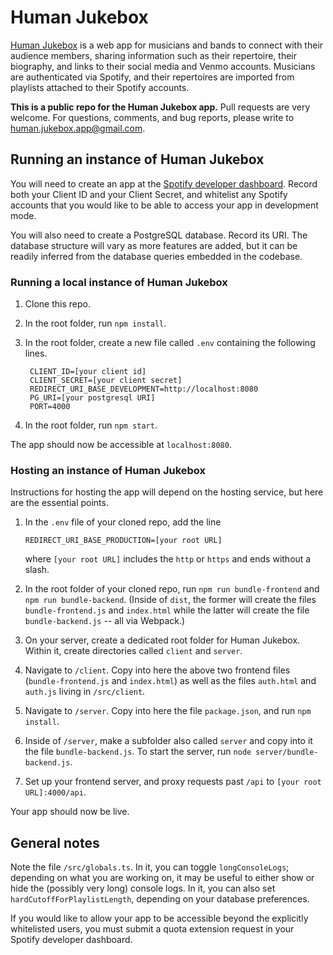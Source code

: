 # Human Jukebox

[Human Jukebox](https://human-jukebox.etale.site/) is a web app for musicians and bands to connect with their audience members, sharing information such as their repertoire, their biography, and links to their social media and Venmo accounts. Musicians are authenticated via Spotify, and their repertoires are imported from playlists attached to their Spotify accounts.

**This is a public repo for the Human Jukebox app.** Pull requests are very welcome. For questions, comments, and bug reports, please write to [human.jukebox.app@gmail.com](mailto:human.jukebox.app@gmail.com).

## Running an instance of Human Jukebox

You will need to create an app at the [Spotify developer dashboard](https://developer.spotify.com/dashboard/). Record both your Client ID and your Client Secret, and whitelist any Spotify accounts that you would like to be able to access your app in development mode.

You will also need to create a PostgreSQL database. Record its URI. The database structure will vary as more features are added, but it can be readily inferred from the database queries embedded in the codebase.

### Running a local instance of Human Jukebox

1. Clone this repo.

1. In the root folder, run `npm install`.

1. In the root folder, create a new file called `.env` containing the following lines.

        CLIENT_ID=[your client id]
        CLIENT_SECRET=[your client secret]
        REDIRECT_URI_BASE_DEVELOPMENT=http://localhost:8080
        PG_URI=[your postgresql URI]
        PORT=4000

1. In the root folder, run `npm start`.

The app should now be accessible at `localhost:8080`.

### Hosting an instance of Human Jukebox

Instructions for hosting the app will depend on the hosting service, but here are the essential points.

1. In the `.env` file of your cloned repo, add the line
    ```
    REDIRECT_URI_BASE_PRODUCTION=[your root URL]
    ```
    where `[your root URL]` includes the `http` or `https` and ends without a slash.

1. In the root folder of your cloned repo, run `npm run bundle-frontend` and `npm run bundle-backend`. (Inside of `dist`, the former will create the files `bundle-frontend.js` and `index.html` while the latter will create the file `bundle-backend.js` -- all via Webpack.)

1. On your server, create a dedicated root folder for Human Jukebox. Within it, create directories called `client` and `server`.

1. Navigate to `/client`. Copy into here the above two frontend files (`bundle-frontend.js` and `index.html`) as well as the files `auth.html` and `auth.js` living in `/src/client`. 

1. Navigate to `/server`. Copy into here the file `package.json`, and run `npm install`.

1. Inside of `/server`, make a subfolder also called `server` and copy into it the file `bundle-backend.js`. To start the server, run `node server/bundle-backend.js`.

1. Set up your frontend server, and proxy requests past `/api` to `[your root URL]:4000/api`.

Your app should now be live.

## General notes

Note the file `/src/globals.ts`. In it, you can toggle `longConsoleLogs`; depending on what you are working on, it may be useful to either show or hide the (possibly very long) console logs. In it, you can also set `hardCutoffForPlaylistLength`, depending on your database preferences.

If you would like to allow your app to be accessible beyond the explicitly whitelisted users, you must submit a quota extension request in your Spotify developer dashboard.